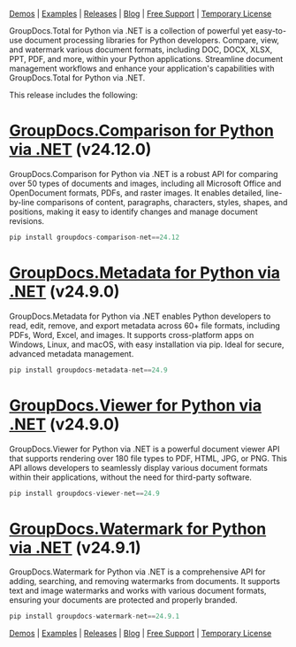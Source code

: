 [Demos](https://products.groupdocs.app/total/windows) | [Examples](https://groupdocs.github.io/) | [Releases](https://releases.groupdocs.com/) | [Blog](https://blog.groupdocs.com/category/total/) | [Free Support](https://forum.groupdocs.com/c/total/8) | [Temporary License](https://purchase.groupdocs.com/temporary-license)

GroupDocs.Total for Python via .NET is a collection of powerful yet easy-to-use document processing libraries for Python developers. Compare, view, and watermark various document formats, including DOC, DOCX, XLSX, PPT, PDF, and more, within your Python applications. Streamline document management workflows and enhance your application's capabilities with GroupDocs.Total for Python via .NET.

This release includes the following:

# [GroupDocs.Comparison for Python via .NET](https://releases.groupdocs.com/comparison/python-net/) (v24.12.0)

GroupDocs.Comparison for Python via .NET is a robust API for comparing over 50 types of documents and images, including all Microsoft Office and OpenDocument formats, PDFs, and raster images. It enables detailed, line-by-line comparisons of content, paragraphs, characters, styles, shapes, and positions, making it easy to identify changes and manage document revisions.

```python
pip install groupdocs-comparison-net==24.12
```

# [GroupDocs.Metadata for Python via .NET](https://releases.groupdocs.com/metadata/python-net/) (v24.9.0)

GroupDocs.Metadata for Python via .NET enables Python developers to read, edit, remove, and export metadata across 60+ file formats, including PDFs, Word, Excel, and images. It supports cross-platform apps on Windows, Linux, and macOS, with easy installation via pip. Ideal for secure, advanced metadata management.

```python
pip install groupdocs-metadata-net==24.9
```

# [GroupDocs.Viewer for Python via .NET](https://releases.groupdocs.com/viewer/python-net/) (v24.9.0)

GroupDocs.Viewer for Python via .NET is a powerful document viewer API that supports rendering over 180 file types to PDF, HTML, JPG, or PNG. This API allows developers to seamlessly display various document formats within their applications, without the need for third-party software.

```python
pip install groupdocs-viewer-net==24.9
```

# [GroupDocs.Watermark for Python via .NET](https://releases.groupdocs.com/watermark/python-net/) (v24.9.1)

GroupDocs.Watermark for Python via .NET is a comprehensive API for adding, searching, and removing watermarks from documents. It supports text and image watermarks and works with various document formats, ensuring your documents are protected and properly branded.

```python
pip install groupdocs-watermark-net==24.9.1
```

[Demos](https://products.groupdocs.app/total/windows) | [Examples](https://groupdocs.github.io/) | [Releases](https://releases.groupdocs.com/) | [Blog](https://blog.groupdocs.com/category/total/) | [Free Support](https://forum.groupdocs.com/c/total/8) | [Temporary License](https://purchase.groupdocs.com/temporary-license)